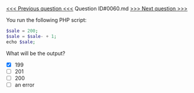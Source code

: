 [<<< Previous question <<<](0059.md)  Question ID#0060.md  [>>> Next question >>>](0061.md) 

You run the following PHP script:
```php
$sale = 200;
$sale = $sale- + 1;
echo $sale;
```
What will be the output?

- [x] 199
- [ ] 201
- [ ] 200
- [ ] an error
